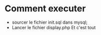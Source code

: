 # Comment executer
- sourcer le fichier init.sql dans mysql;
- Lancer le fichier display.php
Et c'est tout
